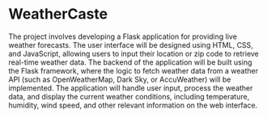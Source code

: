 # WeatherCaste
The project involves developing a Flask application for providing live weather forecasts. The user interface will be designed using HTML, CSS, and JavaScript, allowing users to input their location or zip code to retrieve real-time weather data. The backend of the application will be built using the Flask framework, where the logic to fetch weather data from a weather API (such as OpenWeatherMap, Dark Sky, or AccuWeather) will be implemented. The application will handle user input, process the weather data, and display the current weather conditions, including temperature, humidity, wind speed, and other relevant information on the web interface.


